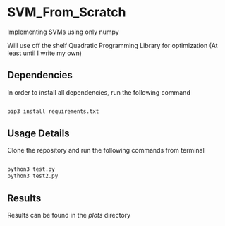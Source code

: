 # SVM_From_Scratch
Implementing SVMs using only numpy

Will use off the shelf Quadratic Programming Library for optimization (At least until I write my own)

## Dependencies

In order to install all dependencies, run the following command

```sh

pip3 install requirements.txt

```

## Usage Details 

Clone the repository and run the following commands from terminal

```sh

python3 test.py
python3 test2.py
```

## Results

Results can be found in the *plots* directory

